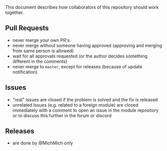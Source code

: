 This document describes how collaborators of this repository should work together.

## Pull Requests

- never merge your own PR's
- never merge without someone having approved (approving and merging from same person is allowed)
- wait for all approvals requested (or the author decides something different in the comments)
- never merge to `master`, except for releases (because of update notification)

## Issues

- "real" Issues are closed if the problem is solved and the fix is released
- unrelated Issues (e.g. related to a foreign module) are closed immediately with a comment to open an issue in the module repository or to discuss this further in the forum or discord

## Releases

- are done by @MichMich only
